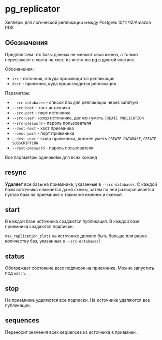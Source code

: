pg_replicator
=============

Хелперы для логической репликации между Postgres 10/11/12/Amazon RDS 

Обозначения
-----------

Предполгаем что базы данных не меняют свои имена, а только переезжают с хоста на хост, из инстанса pg в другой инстанс.

Обозначения:

- `src` - источник, откуда производится репликация
- `dest` - приемник, куда происзводится репликация

Параметры:

- `--src-databases` - список баз для репликации через запятую
- `--src-host` - хост источника
- `--src-port` - порт источника
- `--src-user` - юзер источника, должен уметь `CREATE PUBLICATION`
- `--src-password` - пароль пользователя
- `--dest-host` - хост приемника
- `--dest-port` - порт приемника
- `--dest-user` - юзер приемника, должен уметь `CREATE DATABASE`, `CREATE SUBSCRIPTION`
- `--dest-password` - пароль пользователя

Все параметры одинаковы для всех команд


resync
------

**Удаляет** все базы на приемнике, указанные в `--src-databases`. 
С каждой базы источника снимается дамп схемы, затем по ней разворачивается пустая база на приемнике с таким же именем и схемой.

start
-----

В каждой базе источника создаются публикация. В каждой базе приемника создаются подписки.


`max_replication_slots` на источнике должно быть больше или равно количеству баз, указанных в `--src-databases`!

status
------

Оботражает состояние всех подписок на приемнике. Можно запустить под `watch`.

stop
----

На приемнике удаляются все подписки. На источнике удаляются все публикации.

sequences
---------

Переносит значения всех sequences из источника в приемник.

